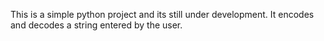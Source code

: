 This is a simple python project and its still under development.
It encodes and decodes a string entered by the user.
